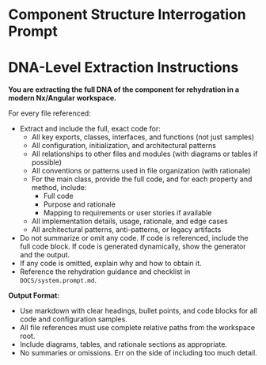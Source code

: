 
# Component Structure Interrogation Prompt


# DNA-Level Extraction Instructions

**You are extracting the full DNA of the component for rehydration in a modern Nx/Angular workspace.**



For every file referenced:
- Extract and include the full, exact code for:
	- All key exports, classes, interfaces, and functions (not just samples)
	- All configuration, initialization, and architectural patterns
	- All relationships to other files and modules (with diagrams or tables if possible)
	- All conventions or patterns used in file organization (with rationale)
	- For the main class, provide the full code, and for each property and method, include:
		- Full code
		- Purpose and rationale
		- Mapping to requirements or user stories if available
	- All implementation details, usage, rationale, and edge cases
	- All architectural patterns, anti-patterns, or legacy artifacts
- Do not summarize or omit any code. If code is referenced, include the full code block. If code is generated dynamically, show the generator and the output.
- If any code is omitted, explain why and how to obtain it.
- Reference the rehydration guidance and checklist in `DOCS/system.prompt.md`.

**Output Format:**
- Use markdown with clear headings, bullet points, and code blocks for all code and configuration samples.
- All file references must use complete relative paths from the workspace root.
- Include diagrams, tables, and rationale sections as appropriate.
- No summaries or omissions. Err on the side of including too much detail.
